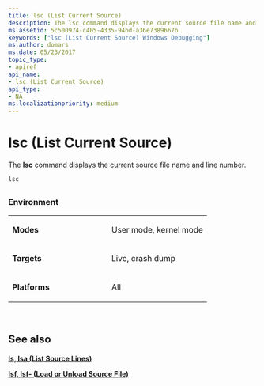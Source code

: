 ```yaml
---
title: lsc (List Current Source)
description: The lsc command displays the current source file name and line number.
ms.assetid: 5c500974-c405-4335-94bd-a36e7389667b
keywords: ["lsc (List Current Source) Windows Debugging"]
ms.author: domars
ms.date: 05/23/2017
topic_type:
- apiref
api_name:
- lsc (List Current Source)
api_type:
- NA
ms.localizationpriority: medium
---
```


# lsc (List Current Source)


The **lsc** command displays the current source file name and line number.

```dbgcmd
lsc 
```

## <span id="ddk_cmd_list_current_source_dbg"></span><span id="DDK_CMD_LIST_CURRENT_SOURCE_DBG"></span>


### <span id="Environment"></span><span id="environment"></span><span id="ENVIRONMENT"></span>Environment

<table>
<colgroup>
<col width="50%" />
<col width="50%" />
</colgroup>
<tbody>
<tr class="odd">
<td align="left"><p><strong>Modes</strong></p></td>
<td align="left"><p>User mode, kernel mode</p></td>
</tr>
<tr class="even">
<td align="left"><p><strong>Targets</strong></p></td>
<td align="left"><p>Live, crash dump</p></td>
</tr>
<tr class="odd">
<td align="left"><p><strong>Platforms</strong></p></td>
<td align="left"><p>All</p></td>
</tr>
</tbody>
</table>

 

## <span id="see_also"></span>See also


[**ls, lsa (List Source Lines)**](ls--lsa--list-source-lines-.md)

[**lsf, lsf- (Load or Unload Source File)**](lsf--lsf---load-or-unload-source-file-.md)

 

 






